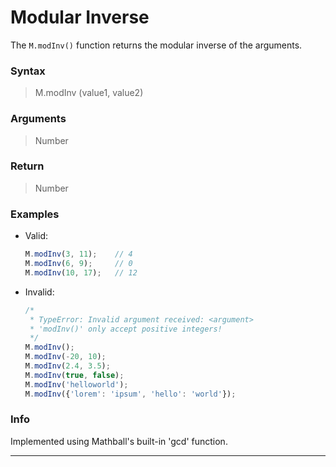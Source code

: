 # Modular Inverse
The `M.modInv()` function returns the modular inverse of the arguments.

### Syntax
> M.modInv (value1, value2)

### Arguments
> Number

### Return
> Number

### Examples
- Valid:
    ```js
    M.modInv(3, 11);    // 4
    M.modInv(6, 9);     // 0
    M.modInv(10, 17);   // 12
    ```
- Invalid:
    ```js
    /*
     * TypeError: Invalid argument received: <argument>
     * 'modInv()' only accept positive integers!
     */
    M.modInv();
    M.modInv(-20, 10);
    M.modInv(2.4, 3.5);
    M.modInv(true, false);
    M.modInv('helloworld');
    M.modInv({'lorem': 'ipsum', 'hello': 'world'});
    ```

### Info
Implemented using Mathball's built-in 'gcd' function.

------
